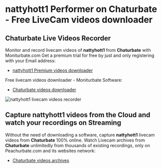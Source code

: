 # nattyhott1 Performer on Chaturbate - Free LiveCam videos downloader

## Chaturbate Live Videos Recorder

Monitor and record livecam videos of **nattyhott1** from **Chaturbate** with Moniturbate.com
Get a premium trial for free by just and only registering with your Email address:
* [nattyhott1 Premium videos downloader](https://moniturbate.com/request-demo-licence-key.html)

Free livecam videos downloader - Moniturbate Software:
* [Chaturbate videos downloader](https://moniturbate.com/moniturbate-download-software.html)

![nattyhott1 livecam videos recorder](https://peachurnet.com/templates/moniturbate-software.png)


## Capture nattyhott1 videos from the Cloud and watch your recordings on Streaming

Without the need of downloading a software, capture **nattyhott1** livecam videos from **Chaturbate** 100% online.
Watch Livecam archives from **Chaturbate** unlimitedly from thousands of existing recordings, only on Peachurbate.com and its websites network:
* [Chaturbate videos archives](https://peachurnet.com/)
